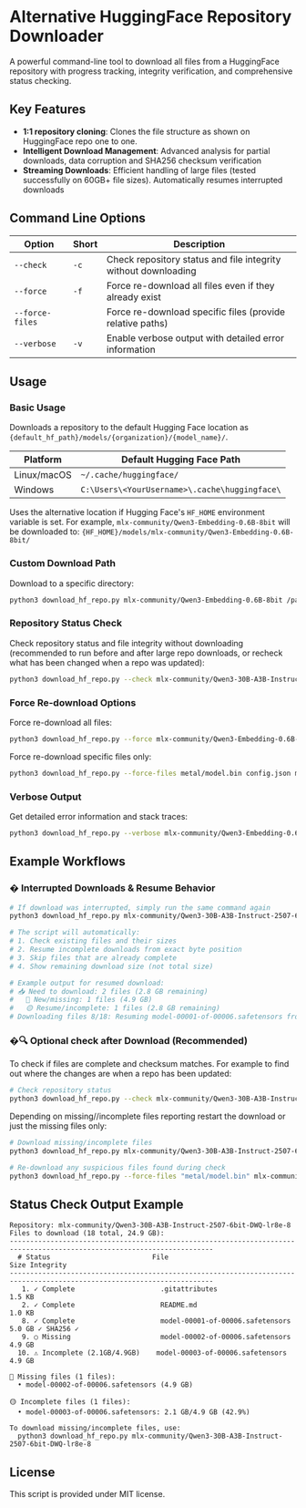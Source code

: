 # Alternative HuggingFace Repository Downloader

A powerful command-line tool to download all files from a HuggingFace repository with progress tracking, integrity verification, and comprehensive status checking.

## Key Features

- **1:1 repository cloning**: Clones the file structure as shown on HuggingFace repo one to one.
- **Intelligent Download Management**: Advanced analysis for partial downloads, data corruption and SHA256 checksum verification
- **Streaming Downloads**: Efficient handling of large files (tested successfully on 60GB+ file sizes). Automatically resumes interrupted downloads

## Command Line Options

| Option | Short | Description |
|--------|-------|-------------|
| `--check` | `-c` | Check repository status and file integrity without downloading |
| `--force` | `-f` | Force re-download all files even if they already exist |
| `--force-files` | | Force re-download specific files (provide relative paths) |
| `--verbose` | `-v` | Enable verbose output with detailed error information |


## Usage

### Basic Usage

Downloads a repository to the default Hugging Face location as `{default_hf_path}/models/{organization}/{model_name}/`.

| Platform      | Default Hugging Face Path                         |
|---------------|---------------------------------------------------|
| Linux/macOS   | `~/.cache/huggingface/`                           |
| Windows       | `C:\Users\<YourUsername>\.cache\huggingface\`     |


Uses the alternative location if Hugging Face's `HF_HOME` environment variable is set. For example, `mlx-community/Qwen3-Embedding-0.6B-8bit` will be downloaded to:
`{HF_HOME}/models/mlx-community/Qwen3-Embedding-0.6B-8bit/`

### Custom Download Path

Download to a specific directory:

```bash
python3 download_hf_repo.py mlx-community/Qwen3-Embedding-0.6B-8bit /path/to/custom/download/dir
```

### Repository Status Check

Check repository status and file integrity without downloading (recommended to run before and after large repo downloads, or recheck what has been changed when a repo was updated):

```bash
python3 download_hf_repo.py --check mlx-community/Qwen3-30B-A3B-Instruct-2507-6bit-DWQ-lr8e-8
```

### Force Re-download Options

Force re-download all files:

```bash
python3 download_hf_repo.py --force mlx-community/Qwen3-Embedding-0.6B-8bit
```

Force re-download specific files only:

```bash
python3 download_hf_repo.py --force-files metal/model.bin config.json mlx-community/Qwen3-30B-A3B-Instruct-2507-6bit-DWQ-lr8e-8
```

### Verbose Output

Get detailed error information and stack traces:

```bash
python3 download_hf_repo.py --verbose mlx-community/Qwen3-Embedding-0.6B-8bit
```

## Example Workflows

### � **Interrupted Downloads & Resume Behavior**
```bash
# If download was interrupted, simply run the same command again
python3 download_hf_repo.py mlx-community/Qwen3-30B-A3B-Instruct-2507-6bit-DWQ-lr8e-8

# The script will automatically:
# 1. Check existing files and their sizes
# 2. Resume incomplete downloads from exact byte position
# 3. Skip files that are already complete
# 4. Show remaining download size (not total size)

# Example output for resumed download:
# 📥 Need to download: 2 files (2.8 GB remaining)
#   🔴 New/missing: 1 files (4.9 GB)
#   🟡 Resume/incomplete: 1 files (2.8 GB remaining)
# Downloading files 8/18: Resuming model-00001-of-00006.safetensors from 2.2 GB (2.8 GB remaining)
```

### �🔍 Optional check after Download (Recommended)
To check if files are complete and checksum matches. For example to find out where the changes are when a repo has been updated:

```bash
# Check repository status
python3 download_hf_repo.py --check mlx-community/Qwen3-30B-A3B-Instruct-2507-6bit-DWQ-lr8e-8
```

Depending on missing//incomplete files reporting restart the download or just the missing files only:

```bash
# Download missing/incomplete files
python3 download_hf_repo.py mlx-community/Qwen3-30B-A3B-Instruct-2507-6bit-DWQ-lr8e-8

# Re-download any suspicious files found during check
python3 download_hf_repo.py --force-files "metal/model.bin" mlx-community/Qwen3-30B-A3B-Instruct-2507-6bit-DWQ-lr8e-8
```

## Status Check Output Example

```
Repository: mlx-community/Qwen3-30B-A3B-Instruct-2507-6bit-DWQ-lr8e-8
Files to download (18 total, 24.9 GB):
------------------------------------------------------------------------------------------------------------------------
  # Status                         File                                           Size Integrity                
------------------------------------------------------------------------------------------------------------------------
   1. ✓ Complete                     .gitattributes                               1.5 KB                          
   2. ✓ Complete                     README.md                                    1.0 KB                          
   8. ✓ Complete                     model-00001-of-00006.safetensors             5.0 GB ✓ SHA256 ✓               
   9. ○ Missing                      model-00002-of-00006.safetensors             4.9 GB                          
  10. ⚠ Incomplete (2.1GB/4.9GB)    model-00003-of-00006.safetensors             4.9 GB                          

🔴 Missing files (1 files):
  • model-00002-of-00006.safetensors (4.9 GB)

🟡 Incomplete files (1 files):
  • model-00003-of-00006.safetensors: 2.1 GB/4.9 GB (42.9%)

To download missing/incomplete files, use:
  python3 download_hf_repo.py mlx-community/Qwen3-30B-A3B-Instruct-2507-6bit-DWQ-lr8e-8
```

## License
This script is provided under MIT license.